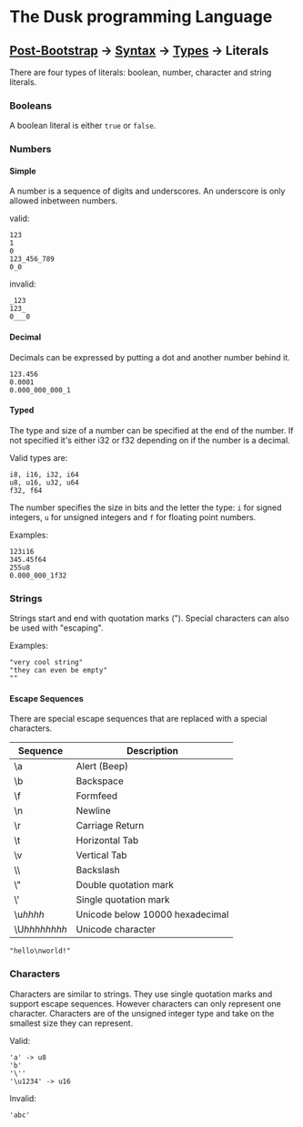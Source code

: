 # The Dusk programming Language

## [Post-Bootstrap](../../README.md) -> [Syntax](../README.md) -> [Types](README.md) -> Literals

There are four types of literals: boolean, number, character and string
literals.

### Booleans

A boolean literal is either ``true`` or ``false``.

### Numbers

#### Simple

A number is a sequence of digits and underscores. An underscore is only allowed
inbetween numbers.

valid:  

```
123
1
0
123_456_789
0_0
```

invalid:

```
_123
123_
0___0
```

#### Decimal

Decimals can be expressed by putting a dot and another number behind it.

```
123.456
0.0001
0.000_000_000_1
```

#### Typed

The type and size of a number can be specified at the end of the number. If not
specified it's either i32 or f32 depending on if the number is a decimal.

Valid types are:

```
i8, i16, i32, i64
u8, u16, u32, u64
f32, f64
```

The number specifies the size in bits and the letter the type: ``i`` for signed
integers, ``u`` for unsigned integers and ``f`` for floating point numbers.

Examples:

```
123i16
345.45f64
255u8
0.000_000_1f32
```

### Strings

Strings start and end with quotation marks ("). Special characters can also be
used with "escaping".

Examples:

```
"very cool string"
"they can even be empty"
""
```

#### Escape Sequences

There are special escape sequences that are replaced with a special characters.

| Sequence     | Description                     |  
| ------------ | ------------------------------- |  
| \a           | Alert (Beep)                    |  
| \b           | Backspace                       |
| \f           | Formfeed                        |
| \n           | Newline                         |
| \r           | Carriage Return                 |
| \t           | Horizontal Tab                  |
| \v           | Vertical Tab                    |
| \\\\         | Backslash                       |
| \\\"         | Double quotation mark           |
| \\\'         | Single quotation mark           |
| \u*hhhh*     | Unicode below 10000 hexadecimal |
| \U*hhhhhhhh* | Unicode character               |

```
"hello\nworld!"
```

### Characters
Characters are similar to strings. They use single quotation marks and support
escape sequences. However characters can only represent one character.
Characters are of the unsigned integer type and take on the smallest size they
can represent.

Valid:

```
'a' -> u8
'b'
'\''
'\u1234' -> u16
```

Invalid:

```
'abc'
```
